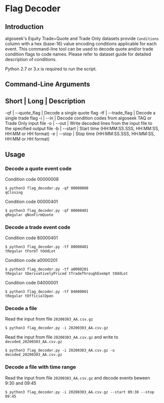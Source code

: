 # Flag Decoder

## Introduction

algoseek's Equity Trade+Quote and Trade Only datasets provide `Conditions` column with a hex (base-16) value encoding conditions applicable for each event.
This command-line tool can be used to decode quote and/or trade condition flags to code names. 
Please refer to dataset guide for detailed description of conditions.

Python 2.7 or 3.x is required to run the script.

## Command-Line Arguments

Short | Long          | Description
-------------------------------------------------------
-qf   |  --quote_flag | Decode a single quote flag 
-tf   |  --trade_flag | Decode a single trade flag 
-i    |  --in         | Decode condition codes from algoseek TAQ or Trade Only input file
-o    |  --out        | Write decoded lines from the input file to the specified output file 
-b    |  --start      | Start time (HH:MM:SS.SSS, HH:MM:SS, HH:MM or HH format)
-e    |  --stop       | Stop time (HH:MM:SS.SSS, HH:MM:SS, HH:MM or HH format)

## Usage

### Decode a quote event code

Condition code 00000008
```
$ python3 flag_decoder.py -qf 00000008
qClosing
```

Condition code 00000401
```
$ python3 flag_decoder.py -qf 00000401
qRegular qNonFirmQuote
```

### Decode a trade event code

Condition code 80000401
```
$ python3 flag_decoder.py -tf 80000401 
tRegular tFormT tOddLot
```

Condition code a0000201
```
$ python3 flag_decoder.py -tf a0000201
tRegular tDerivativelyPriced tTradeThroughExempt tOddLot
```

Condition code 04000001
```
$ python3 flag_decoder.py -tf 04000001
tRegular tOfficialOpen
```

### Decode a file

Read the input from file `20200303_AA.csv.gz`
```
$ python3 flag_decoder.py -i 20200303_AA.csv.gz
```

Read the input from file `20200303_AA.csv.gz` and write to `decoded_20200303_AA.csv.gz`
```
$ python3 flag_decoder.py -i 20200303_AA.csv.gz -o decoded_20200303_AA.csv.gz
```

### Decode a file with time range

Read the input from file `20200303_AA.csv.gz` and decode events beween 9:30 and 09:45
```
$ python3 flag_decoder.py -i 20200303_AA.csv.gz --start 09:30 --stop 09:45
```

